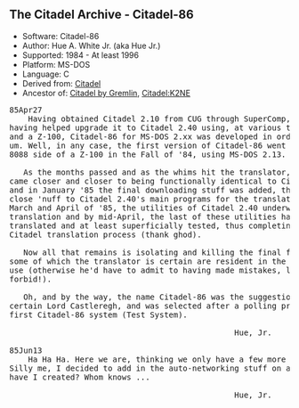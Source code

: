 The Citadel Archive - Citadel-86
--------------------------------

* Software: Citadel-86
* Author: Hue A. White Jr. (aka Hue Jr.)
* Supported: 1984 - At least 1996
* Platform: MS-DOS
* Language: C
* Derived from: [Citadel](https://github.com/dylancarlson/crt-citadel)
* Ancestor of: [Citadel by Gremlin](https://github.com/dylancarlson/gremcit), [Citadel:K2NE](https://github.com/dylancarlson/citadelK2NE)

<pre>
85Apr27
    Having obtained Citadel 2.10 from CUG through SuperComp, and then
having helped upgrade it to Citadel 2.40 using, at various times, a H89
and a Z-100, Citadel-86 for MS-DOS 2.xx was developed in order to ...
um. Well, in any case, the first version of Citadel-86 went up on the
8088 side of a Z-100 in the Fall of '84, using MS-DOS 2.13.

   As the months passed and as the whims hit the translator, Citadel-86
came closer and closer to being functionally identical to Citadel 2.40,
and in January '85 the final downloading stuff was added, thus coming
close 'nuff to Citadel 2.40's main programs for the translator. During
March and April of '85, the utilities of Citadel 2.40 underwent
translation and by mid-April, the last of these utilities had been
translated and at least superficially tested, thus completing the
Citadel translation process (thank ghod).

   Now all that remains is isolating and killing the final few bugs,
some of which the translator is certain are resident in the compiler in
use (otherwise he'd have to admit to having made mistakes, lord
forbid!).

   Oh, and by the way, the name Citadel-86 was the suggestion of a
certain Lord Castleregh, and was selected after a polling process of the
first Citadel-86 system (Test System).

                                                Hue, Jr.

85Jun13
    Ha Ha Ha. Here we are, thinking we only have a few more bugs to hit?
Silly me, I decided to add in the auto-networking stuff on a whim. WHAT
have I created? Whom knows ...

                                                Hue, Jr.
</pre>
